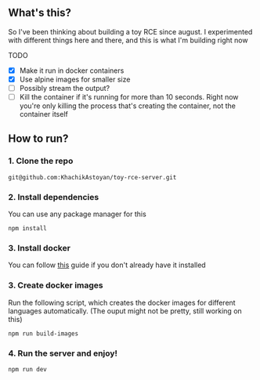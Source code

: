 ## What's this?

So I've been thinking about building a toy RCE since august. I experimented with different things here and there, and this is
what I'm building right now

TODO

- [x] Make it run in docker containers
- [x] Use alpine images for smaller size
- [ ] Possibly stream the output?
- [ ] Kill the container if it's running for more than 10 seconds. Right now you're only killing the process that's creating the container, not the container itself

## How to run?

### 1. Clone the repo

```
git@github.com:KhachikAstoyan/toy-rce-server.git
```

### 2. Install dependencies

You can use any package manager for this

```
npm install
```

### 3. Install docker

You can follow [this](https://docs.docker.com/engine/install/) guide if you don't already have it installed

### 3. Create docker images

Run the following script, which creates the docker images for different languages automatically. (The ouput might not be pretty, still working on this)

```
npm run build-images
```

### 4. Run the server and enjoy!

```
npm run dev
```
